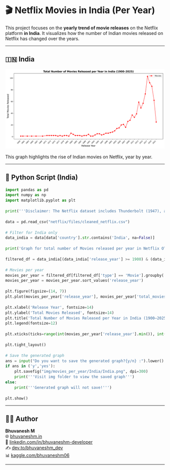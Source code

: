 # 🎬 Netflix Movies in India (Per Year)

This project focuses on the **yearly trend of movie releases** on the Netflix platform **in India**. It visualizes how the number of Indian movies released on Netflix has changed over the years.

---

## 🇮🇳 India

![Movies in India](https://raw.githubusercontent.com/bhuvanesh-m-dev/ds-intern-unified-mentor/refs/heads/main/netflix/img/movies_per_year/India/India.png)

This graph highlights the rise of Indian movies on Netflix, year by year.  


---

## 🐍 Python Script (India)

```python
import pandas as pd
import numpy as np
import matplotlib.pyplot as plt

print('''Disclaimer: The Netflix dataset includes Thunderbolt (1947), a documentary film originally released in 1947, predating Netflix's founding in 1997. This film was added to Netflix’s catalog at a later date as part of their curated content, which may include classic or historical titles. The "release date" in the dataset reflects the original theatrical release, not the date it was adopted by Netflix for streaming.''')

data = pd.read_csv("netflix/files/cleaned_netflix.csv")

# Filter for India only
data_india = data[data['country'].str.contains('India', na=False)]

print('Graph for total number of Movies released per year in Netflix OTT (India only)')

filtered_df = data_india[(data_india['release_year'] >= 1900) & (data_india['release_year'] <= 2025)]

# Movies per year
movies_per_year = filtered_df[filtered_df['type'] == 'Movie'].groupby('release_year').size().reset_index(name='total_movies')
movies_per_year = movies_per_year.sort_values('release_year')

plt.figure(figsize=(14, 7))
plt.plot(movies_per_year['release_year'], movies_per_year['total_movies'], marker='o', linestyle='-', color='r', label='Movies')

plt.xlabel('Release Year', fontsize=14)
plt.ylabel('Total Movies Released', fontsize=14)
plt.title('Total Number of Movies Released per Year in India (1900–2025)', fontsize=16, fontweight='bold')
plt.legend(fontsize=12)

plt.xticks(ticks=range(int(movies_per_year['release_year'].min()), int(movies_per_year['release_year'].max())+1, 2), rotation=45, ha='right')

plt.tight_layout()

# Save the generated graph 
ans = input("Do you want to save the generated graph?{y/n} :").lower()
if ans in ('y','yes'):
    plt.savefig("img/movies_per_year/India/India.png", dpi=300)
    print('''Visit img folder to view the saved graph''')
else:
    print('''Generated graph will not save!''')

plt.show()
```

---

## 🙋‍♂️ Author

**Bhuvanesh M**   
🌐 [bhuvaneshm.in](https://bhuvaneshm.in)   
🔗 [linkedin.com/in/bhuvaneshm-developer](https://www.linkedin.com/in/bhuvaneshm-developer)   
✍️ [dev.to/bhuvaneshm\_dev](https://dev.to/bhuvaneshm_dev)  
📊 [kaggle.com/bhuvaneshm06](https://www.kaggle.com/bhuvaneshm06)  

---

